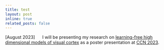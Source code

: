 ```yaml
---
title: test
layout: post
inline: true
related_posts: false
---
```


[August 2023]&nbsp;&nbsp;&nbsp;&nbsp;&nbsp;&nbsp;I will be presenting my research on <a href="https://2023.ccneuro.org/view_paper.php?PaperNum=1352">learning-free high dimensional models of visual cortex</a> as a poster presentation at <a href="https://2023.ccneuro.org/">CCN 2023</a>.
